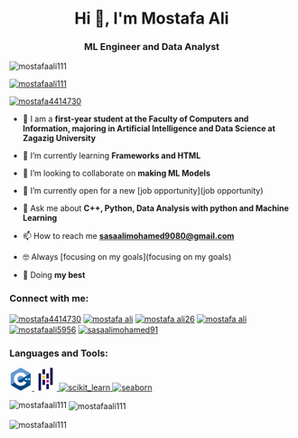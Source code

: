 <h1 align="center">Hi 👋, I'm Mostafa Ali</h1>
<h3 align="center"> ML Engineer and Data Analyst</h3>

<p align="left"> <img src="https://komarev.com/ghpvc/?username=mostafaali111&label=Profile%20views&color=0e75b6&style=flat" alt="mostafaali111" /> </p>

<p align="left"> <a href="https://github.com/ryo-ma/github-profile-trophy"><img src="https://github-profile-trophy.vercel.app/?username=mostafaali111" alt="mostafaali111" /></a> </p>

<p align="left"> <a href="https://twitter.com/mostafa4414730" target="blank"><img src="https://img.shields.io/twitter/follow/mostafa4414730?logo=twitter&style=for-the-badge" alt="mostafa4414730" /></a> </p>

- 🏫 I am a **first-year student at the Faculty of Computers and Information, majoring in Artificial Intelligence and Data Science at Zagazig University**

- 🌱 I’m currently learning **Frameworks and HTML**

- 👯 I’m looking to collaborate on **making ML Models**

- 🤔 I’m currently open for a new [job opportunity](job opportunity)

- 💬 Ask me about **C++, Python, Data Analysis with python and Machine Learning**

- 📫 How to reach me **sasaalimohamed9080@gmail.com**

- 🤓 Always [focusing on my goals](focusing on my goals)

- 🐼 Doing **my best**

<h3 align="left">Connect with me:</h3>
<p align="left">
<a href="https://twitter.com/mostafa4414730" target="blank"><img align="center" src="https://raw.githubusercontent.com/rahuldkjain/github-profile-readme-generator/master/src/images/icons/Social/twitter.svg" alt="mostafa4414730" height="30" width="40" /></a>
<a href="[[https://linkedin.com/in/mostafa ali" target="blank"><img align="center" src="https://raw.githubusercontent.com/rahuldkjain/github-profile-readme-generator/master/src/images/icons/Social/linked-in-alt.svg" alt="mostafa ali" height="30" width="40" /></a>
<a href="https://kaggle.com/mostafa ali26" target="blank"><img align="center" src="https://raw.githubusercontent.com/rahuldkjain/github-profile-readme-generator/master/src/images/icons/Social/kaggle.svg" alt="mostafa ali26" height="30" width="40" /></a>
<a href="https://fb.com/mostafa ali" target="blank"><img align="center" src="https://raw.githubusercontent.com/rahuldkjain/github-profile-readme-generator/master/src/images/icons/Social/facebook.svg" alt="mostafa ali" height="30" width="40" /></a>
<a href="https://instagram.com/mostafaali5956" target="blank"><img align="center" src="https://raw.githubusercontent.com/rahuldkjain/github-profile-readme-generator/master/src/images/icons/Social/instagram.svg" alt="mostafaali5956" height="30" width="40" /></a>
<a href="https://www.hackerrank.com/sasaalimohamed91" target="blank"><img align="center" src="https://raw.githubusercontent.com/rahuldkjain/github-profile-readme-generator/master/src/images/icons/Social/hackerrank.svg" alt="sasaalimohamed91" height="30" width="40" /></a>
</p>

<h3 align="left">Languages and Tools:</h3>
<p align="left"> <a href="https://www.w3schools.com/cpp/" target="_blank" rel="noreferrer"> <img src="https://raw.githubusercontent.com/devicons/devicon/master/icons/cplusplus/cplusplus-original.svg" alt="cplusplus" width="40" height="40"/> </a> <a href="https://pandas.pydata.org/" target="_blank" rel="noreferrer"> <img src="https://raw.githubusercontent.com/devicons/devicon/2ae2a900d2f041da66e950e4d48052658d850630/icons/pandas/pandas-original.svg" alt="pandas" width="40" height="40"/> </a> <a href="https://scikit-learn.org/" target="_blank" rel="noreferrer"> <img src="https://upload.wikimedia.org/wikipedia/commons/0/05/Scikit_learn_logo_small.svg" alt="scikit_learn" width="40" height="40"/> </a> <a href="https://seaborn.pydata.org/" target="_blank" rel="noreferrer"> <img src="https://seaborn.pydata.org/_images/logo-mark-lightbg.svg" alt="seaborn" width="40" height="40"/> </a> </p>

<p><img align="left" src="https://github-readme-stats.vercel.app/api/top-langs?username=mostafaali111&show_icons=true&locale=en&layout=compact" alt="mostafaali111" /></p>

<p>&nbsp;<img align="center" src="https://github-readme-stats.vercel.app/api?username=mostafaali111&show_icons=true&locale=en" alt="mostafaali111" /></p>

<p><img align="center" src="https://github-readme-streak-stats.herokuapp.com/?user=mostafaali111&" alt="mostafaali111" /></p>
